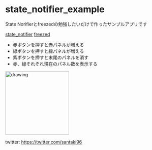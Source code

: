 # state_notifier_example

State Norifierとfreezedの勉強したいだけで作ったサンプルアプリです

[state_notifier](https://pub.dev/packages/state_notifier)
[freezed](https://pub.dev/packages/freezed)


- 赤ボタンを押すと赤パネルが増える
- 緑ボタンを押すと緑パネルが増える
- 紫ボタンを押すと末尾のパネルを消す
- 赤、緑それぞれ現在のパネル数を表示する

<img src="https://user-images.githubusercontent.com/66582281/85007759-ef867a80-b196-11ea-8e4c-e0c934c6bf2d.png" alt="drawing" width="200"/>

twitter: https://twitter.com/santaki96

